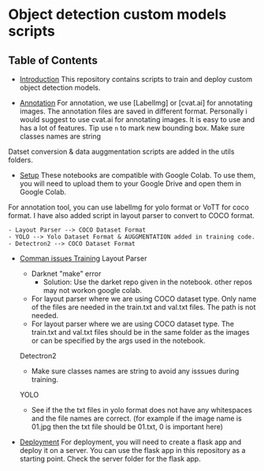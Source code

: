 # Object detection custom models scripts


## Table of Contents

- [Introduction](#introduction)
This repository contains scripts to train and deploy custom object detection models.

- [Annotation](#Annotation)
For annotation, we use [LabelImg] or [cvat.ai] for annotating images. The annotation files are saved in different format. Personally i would suggest to use cvat.ai for annotating images. It is easy to use and has a lot of features. Tip use `n` to mark new bounding box. Make sure classes names are string

Datset conversion & data auggmentation scripts are added in the utils folders.

- [Setup](#setup)
These notebooks are compatible with Google Colab. To use them, you will need to upload them to your Google Drive and open them in Google Colab.

For annotation tool, you can use labelImg for yolo format or VoTT for coco format. I have also added script in layout parser to convert to COCO format.

    - Layout Parser --> COCO Dataset Format
    - YOLO --> Yolo Dataset Format & AUGGMENTATION added in training code.
    - Detectron2 --> COCO Dataset Format

- [Comman issues Training](#training)
    Layout Parser
    - Darknet "make" error
        - Solution: Use the darket repo given in the notebook. other repos may not workon google colab.
    - For layout parser where we are using COCO dataset type. Only name of the files are needed in the train.txt and val.txt files. The path is not needed.
    - For layout parser where we are using COCO dataset type. The train.txt and val.txt files should be in the same folder as the images or can be specified by the args used in the notebook.

    Detectron2
    - Make sure classes names are string to avoid any isssues during training.

    YOLO
    - See if the the txt files in yolo format does not have any whitespaces and the file names are correct. (for example if the image name is 01.jpg then the txt file should be 01.txt, 0 is important here)

- [Deployment](#deployment)
For deployment, you will need to create a flask app and deploy it on a server. You can use the flask app in this repository as a starting point. Check the server folder for the flask app.

